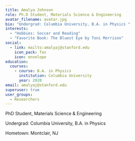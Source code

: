 ```yaml
---
title: Amalya Johnson
role: Ph.D Student, Materials Science & Engineering
avatar_filename: avatar.jpg
bio: "Undergrad: Columbia University, B.A. in Physics "
interests:
  - "Hobbies: Soccer and Reading"
  - "Favorite Book: The Bluest Eye by Toni Morrison"
social:
  - link: mailto:amalyaj@stanford.edu
    icon_pack: fas
    icon: envelope
education:
  courses:
    - course: B.A. in Physics
      institution: Columbia University
      year: 2020
email: amalyaj@stanford.edu
superuser: true
user_groups:
  - Researchers
---
```

PhD Student, Materials Science & Engineering

Undergrad: Columbia University, B.A. in Physics 

Hometown: Montclair, NJ